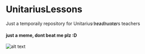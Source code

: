 # UnitariusLessons
Just a temporaily repository for Unitarius     ̷h̷e̷a̷d̷h̷u̷n̷t̷e̷r̷s   teachers
 
  
   
    
     
      
       
        
 
  
  
#### just a meme, dont beat me plz :D
![alt text](https://i.imgur.com/FU8aJ3E.png)
